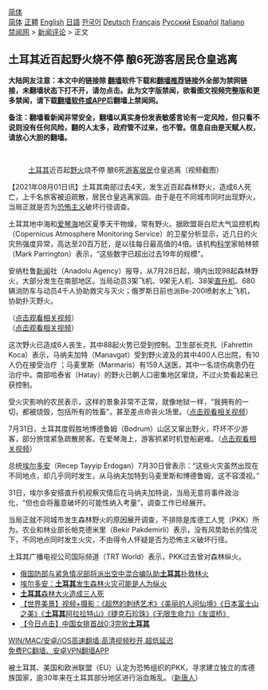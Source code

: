  <!-- 面包屑导航 --> <div class="breadcrumb"><!-- GTranslate: https://gtranslate.io/ -->  <div class="switcher notranslate">  <div class="selected">  <a href="#" onclick="return false;"> 简体</a>  </div>  <div class="option">  <a href="https://www.bannedbook.org" onclick="doGTranslate('zh-CN|zh-CN');jQuery('div.switcher div.selected a').html(jQuery(this).html());return false;" title="简体中文" class="nturl selected"> 简体</a>  <a href="https://www.bannedbook.org/zh-tw/" onclick="doGTranslate('zh-CN|zh-TW');jQuery('div.switcher div.selected a').html(jQuery(this).html());return false;" title="繁體中文" class="nturl"> 正體</a>  <a href="https://www.bannedbook.org/en/" onclick="doGTranslate('zh-CN|en');jQuery('div.switcher div.selected a').html(jQuery(this).html());return false;" title="English" class="nturl"> English</a>  <a href="https://www.bannedbook.org/ja/" onclick="doGTranslate('zh-CN|ja');jQuery('div.switcher div.selected a').html(jQuery(this).html());return false;" title="日本語" class="nturl"> 日語</a>  <a href="https://www.bannedbook.org/ko/" onclick="doGTranslate('zh-CN|ko');jQuery('div.switcher div.selected a').html(jQuery(this).html());return false;" title="한국어" class="nturl"> 한국어</a>  <a href="https://www.bannedbook.org/de/" onclick="doGTranslate('zh-CN|de');jQuery('div.switcher div.selected a').html(jQuery(this).html());return false;" title="Deutsch" class="nturl"> Deutsch</a>  <a href="https://www.bannedbook.org/fr/" onclick="doGTranslate('zh-CN|fr');jQuery('div.switcher div.selected a').html(jQuery(this).html());return false;" title="Français" class="nturl"> Français</a>  <a href="https://www.bannedbook.org/ru/" onclick="doGTranslate('zh-CN|ru');jQuery('div.switcher div.selected a').html(jQuery(this).html());return false;" title="Русский" class="nturl"> Русский</a>  <a href="https://www.bannedbook.org/es/" onclick="doGTranslate('zh-CN|es');jQuery('div.switcher div.selected a').html(jQuery(this).html());return false;" title="Español" class="nturl"> Español</a>  <a href="https://www.bannedbook.org/it/" onclick="doGTranslate('zh-CN|it');jQuery('div.switcher div.selected a').html(jQuery(this).html());return false;" title="Italiano" class="nturl"> Italiano</a>  </div>  </div>      <div class='breadcrumb-sub'><!-- Breadcrumb NavXT 6.3.0 --> <a href="https://www.bannedbook.org/" class="home">禁闻网</a> &gt; <a href="https://www.bannedbook.org/bnews/comments/" class="category">新闻评论</a> &gt; 正文</div></div><h2>土耳其近百起野火烧不停 酿6死游客居民仓皇逃离</h2> <p class="notice"><b>大陆网友注意：本文中的链接除 <a href="https://github.com/bannedbook/fanqiang" >翻墙</a>软件下载和<a href="https://github.com/killgcd/justmysocks/blob/master/README.md">翻墙推荐</a>链接外全部为禁网链接，未翻墙状态下打不开，请勿点击。此为文字版禁闻，欲看图文视频完整版和更多禁闻，请下载<a href="https://github.com/bannedbook/fanqiang">翻墙软件或APP</a>后翻墙上禁闻网。</p><p>备注：翻墙看新闻非常安全，翻墙以真实身份发表敏感言论有一定风险，但只看不说则没有任何风险，翻的人太多，政府管不过来，也不管。信息自由是天赋人权，请放心大胆的翻墙。</b></p>  <div class="entry"> <br /> <figure><a href="https://i2.wp.com/upload-images-bucket-v64rleca837do.s3.eu-west-1.amazonaws.com/wp-content/uploads/2021/08/01134456/Screen-Shot-2021-08-01-at-09.43.47.png?fit=976%2C1066&#038;ssl=1" data-caption="土耳其近百起野火烧不停 酿6死游客居民仓皇逃离（视频截图）"></a><figcaption class="wp-caption-text"><a href="https://www.bannedbook.org/bnews/tag/%e5%9c%9f%e8%80%b3%e5%85%b6/" class="st_tag internal_tag" rel="tag" title="标签 土耳其 下的日志">土耳其</a>近百起<a href="https://www.bannedbook.org/bnews/tag/%E9%87%8E%E7%81%AB/" class="st_tag internal_tag" rel="tag" title="标签 野火 下的日志">野火</a>烧不停 酿6死<a href="https://www.bannedbook.org/bnews/tag/%E6%B8%B8%E5%AE%A2/" class="st_tag internal_tag" rel="tag" title="标签 游客 下的日志">游客</a><a href="https://www.bannedbook.org/bnews/tag/%E5%B1%85%E6%B0%91/" class="st_tag internal_tag" rel="tag" title="标签 居民 下的日志">居民</a>仓皇逃离（视频截图）</figcaption></figure> <p>【2021年08月01日讯】土耳其南部过去4天，发生近百起森林野火，造成6人死亡，上千名旅客被迫疏散，居民仓皇逃离家园。由于是在不同城巿同时出现野火，当局正就是否为<a href="https://www.bannedbook.org/bnews/tag/%e6%81%90%e6%80%96%e4%b8%bb%e4%b9%89/" class="st_tag internal_tag" rel="tag" title="标签 恐怖主义 下的日志">恐怖主义</a>破坏行径调查。</p> <p>土耳其地中海和<a href="https://www.bannedbook.org/bnews/tag/%E7%88%B1%E7%90%B4%E6%B5%B7/" class="st_tag internal_tag" rel="tag" title="标签 爱琴海 下的日志">爱琴海</a>地区夏季天干物燥，常有野火。据欧盟哥白尼大气监控机构（Copernicus Atmosphere Monitoring Service）的卫星分析显示，近几日的火灾热强度异常，高达至20百万瓩，是以往每日最高值的4倍。该机构<span class='wp_keywordlink'><a href="https://www.bannedbook.org/forum11/topic309.html" title="禁片：“科学”的棍子" target="_blank">科学</a></span>家帕林顿（Mark Parrington）表示，“这些数字已超出过去19年的规模”。</p> <p>安纳杜鲁<span class='wp_keywordlink_affiliate'><a href="https://www.bannedbook.org/" title="新闻">新闻</a></span>社（Anadolu Agency）报导，从7月28日起，境内出现98起森林野火，大部分发生在南部地区。当局动员3架飞机、9架无人机、38架<a href="https://www.bannedbook.org/bnews/tag/%e7%9b%b4%e5%8d%87%e6%9c%ba/" class="st_tag internal_tag" rel="tag" title="标签 直升机 下的日志">直升机</a>、680辆消防车与动员4千人协助救灾与灭火；俄罗斯日前也派Be-200喷射水上飞机，协助扑灭野火。</p>  <p>（<a href="https://www.youtube.com/watch?v=3QJwvA9MfKY" target="_blank" rel="noopener">点击观看相关视频</a>）<br /> （<a href="https://www.youtube.com/watch?v=4SQNPsqwL3w" target="_blank" rel="noopener">点击观看相关视频</a>）</p> <p>这次野火已造成6人丧生，其中88起火势已受到控制。卫生部长克扎（Fahrettin Koca）表示，马纳夫加特（Manavgat）受到野火波及的其中400人已出院，有10人仍在接受治疗 ；马麦里斯（Marmaris）有159人送医，其中一名烧伤病患仍在治疗中。南部哈泰省（Hatay）的野火已朝人口密集地区窜烧，不过火势看起来已获控制。</p> <p>受火灾影响的农民表示，这样的景象非常不正常，就像地狱一样，“我拥有的一切，都被烧毁，包括所有的牲畜”，甚至差点命丧火场里。（<a href="https://www.youtube.com/watch?v=CTOozvrL6ZU" target="_blank" rel="noopener">点击观看相关视频</a>）</p>  <p>7月31日，土耳其度假胜地博德鲁姆（Bodrum）山区又窜出野火，吓坏不少游客，部分旅馆紧急疏散房客。在爱琴海上，游客抓紧时机登船避难。（<a href="https://www.youtube.com/watch?v=013BZh1NaEA" target="_blank" rel="noopener">点击观看相关视频</a>）</p> <p>总统<a href="https://www.bannedbook.org/bnews/tag/%e5%9f%83%e5%b0%94%e5%a4%9a%e5%ae%89/" class="st_tag internal_tag" rel="tag" title="标签 埃尔多安 下的日志">埃尔多安</a>（Recep Tayyip Erdogan）7月30日曾表示：“这些火灾虽然出现在不同地点，却几乎同时发生，从马纳夫加特到马麦里斯和博德鲁姆，这不容漠视。”</p> <p>31日，埃尔多安搭直升机视察灾情后在马纳夫加特说，当局无意将事件政治化，“但也会将蓄意破坏的可能性纳入考量”，调查工作已经展开。</p>  <p>当局正就不同城巿发生森林野火的原因展开调查，不排除是库德工人党（PKK）所为。农业和林业部长帕克德米里（Bekir Pakdemirli）表示，没有风势助长的情况下，不同地点同时发生火灾，不由得令人怀疑是否为恐怖主义破坏行径。</p> <p>土耳其广播电视公司国际频道（TRT World）表示，PKK过去曾对森林纵火。</p> <ul class='op-related-articles' title='相关阅读'> <li><a href='https://www.bannedbook.org/bnews/baitai/20210801/1598139.html' target='_blank'>俄国防部与紧急情况部将派出空中混合编队助<b>土耳其</b>扑救林火</a></li> <li><a href='https://www.bannedbook.org/bnews/baitai/20210801/1598098.html' target='_blank'>埃尔多安：<b>土耳其</b>发生森林火灾可能是人为纵火</a></li> <li><a href='https://www.bannedbook.org/bnews/baitai/20210730/1597080.html' target='_blank'><b>土耳其</b>森林大火造成三人死</a></li> <li><a href='https://www.bannedbook.org/bnews/comments/20210728/1595339.html' target='_blank'>【世界美景】视频+摄影：《超然的刺绣艺术》《美丽的人间仙境》《日本富士山之美》《<b>土耳其</b>阿拉拉特山》《捷克石珍珠》《无限生命力》《友谊桥》</a></li> <li><a href='https://www.bannedbook.org/bnews/bannedvideo/20210727/1595004.html' target='_blank'>【今日点击】中国女排首战0:3完败<b>土耳其</b></a></li> </ul> <p class="texttj"> <a href="https://github.com/bannedbook/fanqiang/wiki/V2ray%E6%9C%BA%E5%9C%BA" target="_blank">WIN/MAC/安卓/iOS高速翻墙:高清视频秒开,超低延迟</a><br/> <a href="https://github.com/bannedbook/fanqiang/wiki/%E7%A6%81%E9%97%BB%E7%BD%91%E5%AE%89%E5%8D%93%E7%BF%BB%E5%A2%99%E6%96%B0%E9%97%BBAPP" target="_blank">免费PC翻墙、安卓VPN翻墙APP</a></p> <p>被土耳其、美国和欧洲联盟（EU）认定为恐怖组织的PKK，寻求建立独立的库德族国家，逾30年来在土耳其部分地区进行浴血叛乱。（<span class='wp_keywordlink_affiliate'><a href="https://www.ntdtv.com/" title="新唐人">新唐人</a></span>）</p><a name='sharetosocial'></a>  <div style="margin-bottom:5px;padding-bottom:5px;clear:both"> <div id="archive-pix-1" class="banner-ads"> <!-- AuctionX Display platform tag START --> <div id="26318x728x90x621x_ADSLOT2" clicktrack="%%CLICK_URL_ESC%%"></div> <!-- AuctionX Display platform tag END --> </div> <div id="archive-pix-2" class="banner-ads"> <!-- AuctionX Display platform tag START --> <div id="26315x300x250x621x_ADSLOT2" clicktrack="%%CLICK_URL_ESC%%"></div> <!-- AuctionX Display platform tag END --> </div> </div>  <div id="archive-pix-1" class="banner-ads"> <!-- AuctionX Display platform tag START --> <div id="26318x728x90x621x_ADSLOT3" clicktrack="%%CLICK_URL_ESC%%"></div> <!-- AuctionX Display platform tag END --> </div> </div><!--END ENTRY--> 